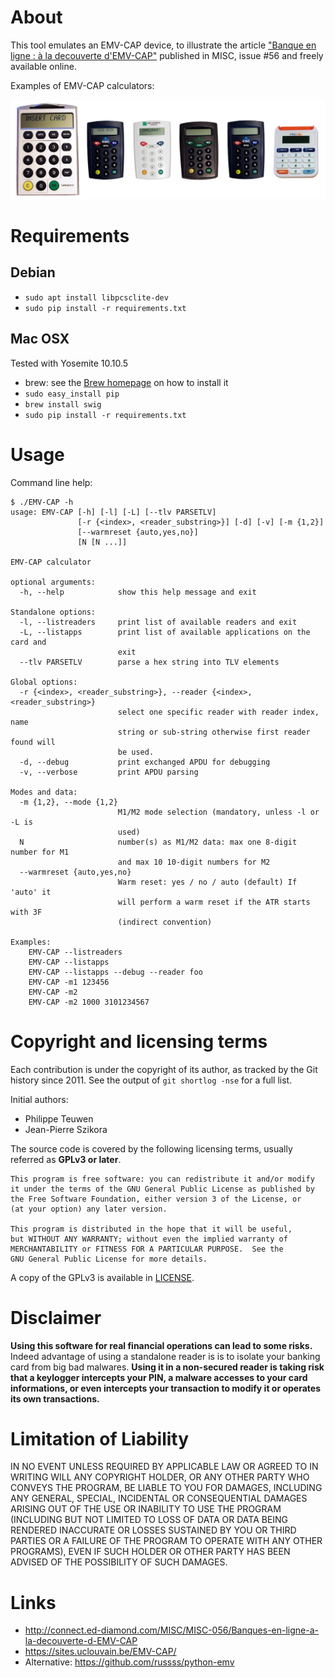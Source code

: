 # About

This tool emulates an EMV-CAP device, to illustrate the article ["Banque en ligne : à la decouverte d'EMV-CAP"](http://connect.ed-diamond.com/MISC/MISC-056/Banques-en-ligne-a-la-decouverte-d-EMV-CAP) published in MISC, issue #56 and freely available online.

Examples of EMV-CAP calculators:

![EMV-CAP calculators](emvcap-calculators.jpg)

# Requirements

## Debian

* `sudo apt install libpcsclite-dev`
* `sudo pip install -r requirements.txt `

## Mac OSX

Tested with Yosemite 10.10.5

* brew: see the [Brew homepage](https://brew.sh/) on how to install it
* `sudo easy_install pip`
* `brew install swig`
* `sudo pip install -r requirements.txt`

# Usage

Command line help:

```
$ ./EMV-CAP -h
usage: EMV-CAP [-h] [-l] [-L] [--tlv PARSETLV]
               [-r {<index>, <reader_substring>}] [-d] [-v] [-m {1,2}]
               [--warmreset {auto,yes,no}]
               [N [N ...]]

EMV-CAP calculator

optional arguments:
  -h, --help            show this help message and exit

Standalone options:
  -l, --listreaders     print list of available readers and exit
  -L, --listapps        print list of available applications on the card and
                        exit
  --tlv PARSETLV        parse a hex string into TLV elements

Global options:
  -r {<index>, <reader_substring>}, --reader {<index>, <reader_substring>}
                        select one specific reader with reader index, name
                        string or sub-string otherwise first reader found will
                        be used.
  -d, --debug           print exchanged APDU for debugging
  -v, --verbose         print APDU parsing

Modes and data:
  -m {1,2}, --mode {1,2}
                        M1/M2 mode selection (mandatory, unless -l or -L is
                        used)
  N                     number(s) as M1/M2 data: max one 8-digit number for M1
                        and max 10 10-digit numbers for M2
  --warmreset {auto,yes,no}
                        Warm reset: yes / no / auto (default) If 'auto' it
                        will perform a warm reset if the ATR starts with 3F
                        (indirect convention)

Examples:
    EMV-CAP --listreaders
    EMV-CAP --listapps
    EMV-CAP --listapps --debug --reader foo
    EMV-CAP -m1 123456
    EMV-CAP -m2
    EMV-CAP -m2 1000 3101234567
```

# Copyright and licensing terms

Each contribution is under the copyright of its author, as tracked by the Git history since 2011.
See the output of `git shortlog -nse` for a full list.

Initial authors:
-   Philippe Teuwen
-   Jean-Pierre Szikora

The source code is covered by the following licensing terms, usually referred as **GPLv3 or later**.

    This program is free software: you can redistribute it and/or modify
    it under the terms of the GNU General Public License as published by
    the Free Software Foundation, either version 3 of the License, or
    (at your option) any later version.

    This program is distributed in the hope that it will be useful,
    but WITHOUT ANY WARRANTY; without even the implied warranty of
    MERCHANTABILITY or FITNESS FOR A PARTICULAR PURPOSE.  See the
    GNU General Public License for more details.

A copy of the GPLv3 is available in [LICENSE](LICENSE.txt).

# Disclaimer

**Using this software for real financial operations can lead to some risks.**
Indeed advantage of using a standalone reader is is to isolate your banking card from big bad malwares.
**Using it in a non-secured reader is taking risk that a keylogger intercepts your PIN, a malware accesses to your card informations, or even intercepts your transaction to modify it or operates its own transactions.**

# Limitation of Liability

IN NO EVENT UNLESS REQUIRED BY APPLICABLE LAW OR AGREED TO IN WRITING
WILL ANY COPYRIGHT HOLDER, OR ANY OTHER PARTY WHO CONVEYS THE PROGRAM,
BE LIABLE TO YOU FOR DAMAGES, INCLUDING ANY GENERAL, SPECIAL,
INCIDENTAL OR CONSEQUENTIAL DAMAGES ARISING OUT OF THE USE OR INABILITY
TO USE THE PROGRAM (INCLUDING BUT NOT LIMITED TO LOSS OF DATA OR DATA
BEING RENDERED INACCURATE OR LOSSES SUSTAINED BY YOU OR THIRD PARTIES
OR A FAILURE OF THE PROGRAM TO OPERATE WITH ANY OTHER PROGRAMS), EVEN
IF SUCH HOLDER OR OTHER PARTY HAS BEEN ADVISED OF THE POSSIBILITY OF
SUCH DAMAGES.

# Links

* http://connect.ed-diamond.com/MISC/MISC-056/Banques-en-ligne-a-la-decouverte-d-EMV-CAP
* https://sites.uclouvain.be/EMV-CAP/
* Alternative: https://github.com/russss/python-emv
